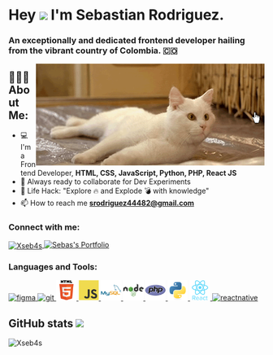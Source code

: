 <h1>Hey <img src="https://user-images.githubusercontent.com/42378118/110234147-e3259600-7f4e-11eb-95be-0c4047144dea.gif" width="30">
  I'm Sebastian Rodriguez.</h1>
<h3> An exceptionally and dedicated frontend developer hailing from the vibrant country of Colombia. 🇨🇴 </h3>

<p>
<img src="src/Cat-Chat.gif" alt="Xseb4s" width="450" height="200" align="right"  />
</p>

<h2 align="left">👨🏻‍💻 About Me:</h2>

- :computer: I'm a Frontend Developer, **HTML, CSS, JavaScript, Python, PHP, React JS**
- :rocket: Always ready to collaborate for Dev Experiments
- :dart: Life Hack: "Explore :fire: and Explode :bomb: with knowledge"
- :mailbox: How to reach me **srodriguez44482@gmail.com**

<h3 align="left">Connect with me:</h3>
<p align="left">
  <a href="https://www.linkedin.com/in/sebastian-rodriguez-760a57173/" target="_blank">
    <img align="center" src="https://raw.githubusercontent.com/rahuldkjain/github-profile-readme-generator/master/src/images/icons/Social/linked-in-alt.svg" alt="Xseb4s" height="30" width="40" />
  </a>
  <a href="https://xseb4s.github.io/Portfolio/" target="_blank">
    <img src="https://i.pinimg.com/originals/d5/b0/6a/d5b06aa1af60f982e04023bf5c21f4b1.png" alt="Sebas's Portfolio" height="40" width="40"/>
  </a>
</p>

<h3 align="left">Languages and Tools:</h3>
<p align="left"> <a href="https://www.figma.com/" target="_blank" rel="noreferrer"> <img src="https://www.vectorlogo.zone/logos/figma/figma-icon.svg" alt="figma" width="40" height="40"/> </a> <a href="https://git-scm.com/" target="_blank" rel="noreferrer"> <img src="https://www.vectorlogo.zone/logos/git-scm/git-scm-icon.svg" alt="git" width="40" height="40"/> </a> <a href="https://www.w3.org/html/" target="_blank" rel="noreferrer"> <img src="https://raw.githubusercontent.com/devicons/devicon/master/icons/html5/html5-original-wordmark.svg" alt="html5" width="40" height="40"/> </a> <a href="https://developer.mozilla.org/en-US/docs/Web/JavaScript" target="_blank" rel="noreferrer"> <img src="https://raw.githubusercontent.com/devicons/devicon/master/icons/javascript/javascript-original.svg" alt="javascript" width="40" height="40"/> </a> <a href="https://www.mysql.com/" target="_blank" rel="noreferrer"> <img src="https://raw.githubusercontent.com/devicons/devicon/master/icons/mysql/mysql-original-wordmark.svg" alt="mysql" width="40" height="40"/> </a> <a href="https://nodejs.org" target="_blank" rel="noreferrer"> <img src="https://raw.githubusercontent.com/devicons/devicon/master/icons/nodejs/nodejs-original-wordmark.svg" alt="nodejs" width="40" height="40"/> </a> <a href="https://www.php.net" target="_blank" rel="noreferrer"> <img src="https://raw.githubusercontent.com/devicons/devicon/master/icons/php/php-original.svg" alt="php" width="40" height="40"/> </a> <a href="https://www.python.org" target="_blank" rel="noreferrer"> <img src="https://raw.githubusercontent.com/devicons/devicon/master/icons/python/python-original.svg" alt="python" width="40" height="40"/> </a> <a href="https://reactjs.org/" target="_blank" rel="noreferrer"> <img src="https://raw.githubusercontent.com/devicons/devicon/master/icons/react/react-original-wordmark.svg" alt="react" width="40" height="40"/> </a> <a href="https://reactnative.dev/" target="_blank" rel="noreferrer"> <img src="https://reactnative.dev/img/header_logo.svg" alt="reactnative" width="40" height="40"/> </a> </p>

<h2> GitHub stats <img src="https://emojis.slackmojis.com/emojis/images/1621024394/39092/cat-roll.gif?1621024394" width="28" /></h2>
  <a href="#Xseb4s-title" >
  <img src="https://github-readme-stats.vercel.app/api?username=Xseb4s&show_icons=true" alt="Xseb4s" align="left" />
</a>
